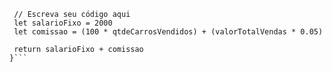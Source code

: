 ````function calculaSalario(qtdeCarrosVendidos, valorTotalVendas) {
 // Escreva seu código aqui
 let salarioFixo = 2000
 let comissao = (100 * qtdeCarrosVendidos) + (valorTotalVendas * 0.05)

 return salarioFixo + comissao
}```
````
